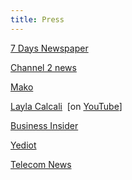 ```yaml
---
title: Press
---
```


<div class="center">

[7 Days Newspaper](http://www.bitembassy.org/wp-content/uploads/2014/08/7-Days-Bitcoin-2014-08-15.pdf)

[Channel 2 news](http://www.mako.co.il/news-channel2/Channel-2-Newscast/Article-1e7968297278641004.htm)

[Mako](http://mobile.mako.co.il/weekend-articles/Article-7151360809dc641006.htm?sCh=7d61bdd9ccbc4310&pId=1471243973&Partner=mw)

[Layla Calcali](http://mymoney.nana10.co.il/Article/?ArticleID=1046610)  [on [YouTube](https://www.youtube.com/watch?v=L66r23oIUrc)]

[Business Insider](http://www.businessinsider.com.au/bitcoin-hack-setback-2014-2)

[Yediot](http://www.mynet.co.il/articles/0,7340,L-4480117,00.html)

[Telecom News](http://www.telecomnews.co.il/site/detail/detail/detailDetail.asp?detail_id=4518697&seaWordPage=%D7%A9%D7%92%D7%A8%D7%99%D7%A8%D7%99%D7%9D)

</div>
